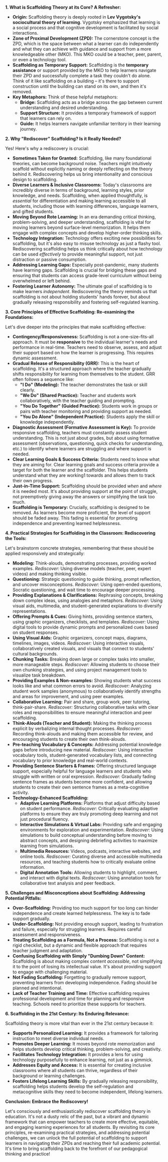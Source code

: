 **1. What is Scaffolding Theory at its Core? A Refresher:**

- **Origin:** Scaffolding theory is deeply rooted in **Lev Vygotsky's sociocultural theory of learning**. Vygotsky emphasized that learning is a social process and that cognitive development is facilitated by social interactions.
- **Zone of Proximal Development (ZPD):** The cornerstone concept is the ZPD, which is the space between what a learner can do independently and what they can achieve with guidance and support from a more knowledgeable other (MKO). This MKO could be a teacher, peer, parent, or even a technology tool.
- **Scaffolding as Temporary Support:** Scaffolding is the **temporary assistance** or support provided by the MKO to help learners navigate their ZPD and successfully complete a task they couldn't do alone. Think of it like scaffolding on a building – it's there to support construction until the building can stand on its own, and then it's removed.
- **Key Metaphors:** Think of these helpful metaphors:
    - **Bridge:** Scaffolding acts as a bridge across the gap between current understanding and desired understanding.
    - **Support Structure:** It provides a temporary framework of support that learners can rely on.
    - **Guide:** It helps learners navigate unfamiliar territory in their learning journey.

**2. Why "Rediscover" Scaffolding? Is it Really Needed?**

Yes! Here's why a rediscovery is crucial:

- **Sometimes Taken for Granted:** Scaffolding, like many foundational theories, can become background noise. Teachers might intuitively scaffold without explicitly naming or deeply reflecting on the theory behind it. Rediscovering helps us bring intentionality and conscious design to scaffolding.
- **Diverse Learners & Inclusive Classrooms:** Today's classrooms are incredibly diverse in terms of background, learning styles, prior knowledge, and needs. Scaffolding, when applied thoughtfully, is _essential_ for differentiation and making learning accessible to all students, including those with learning differences, language learners, and gifted students.
- **Moving Beyond Rote Learning:** In an era demanding critical thinking, problem-solving, and deeper understanding, scaffolding is vital for moving learners beyond surface-level memorization. It helps them engage with complex concepts and develop higher-order thinking skills.
- **Technology Integration:** Technology offers exciting new possibilities for scaffolding, but it's also easy to misuse technology as just a flashy tool. Rediscovering scaffolding helps us think critically about how technology can be used _effectively_ to provide meaningful support, not just distraction or passive consumption.
- **Addressing Learning Gaps:** Especially post-pandemic, many students have learning gaps. Scaffolding is crucial for bridging these gaps and ensuring that students can access grade-level curriculum without being overwhelmed or left behind.
- **Fostering Learner Autonomy:** The ultimate goal of scaffolding is to make learners _independent_. Rediscovering the theory reminds us that scaffolding is not about holding students' hands forever, but about gradually releasing responsibility and fostering self-regulated learning.

**3. Core Principles of Effective Scaffolding: Re-examining the Foundations:**

Let's dive deeper into the principles that make scaffolding effective:

- **Contingency/Responsiveness:** Scaffolding is not a one-size-fits-all approach. It must be **responsive** to the individual learner's needs and performance in real-time. Teachers need to observe, assess, and adjust their support based on how the learner is progressing. This requires dynamic assessment.
- **Gradual Release of Responsibility (GRR):** This is the heart of scaffolding. It's a structured approach where the teacher gradually shifts responsibility for learning from themselves to the student. GRR often follows a sequence like:
    - **"I Do" (Modeling):** The teacher demonstrates the task or skill clearly.
    - **"We Do" (Shared Practice):** Teacher and students work collaboratively, with the teacher guiding and prompting.
    - **"You Do Together" (Guided Practice):** Students work in groups or pairs with teacher monitoring and providing support as needed.
    - **"You Do Alone" (Independent Practice):** Students apply the skill or knowledge independently.
- **Diagnostic Assessment (Formative Assessment is Key):** To provide responsive scaffolding, teachers must constantly assess student understanding. This is not just about grades, but about using formative assessment (observations, questioning, quick checks for understanding, etc.) to identify where learners are struggling and where support is needed.
- **Clear Learning Goals & Success Criteria:** Students need to know what they are aiming for. Clear learning goals and success criteria provide a target for both the learner and the scaffolder. This helps students understand what they are working1 towards and allows them to track their own progress.
- **Just-in-Time Support:** Scaffolding should be provided _when_ and _where_ it is needed most. It's about providing support at the point of struggle, not preemptively giving away the answers or simplifying the task too much.
- **Scaffolding is Temporary:** Crucially, scaffolding is designed to be removed. As learners become more proficient, the level of support should be faded away. This fading is essential for promoting independence and preventing learned helplessness.

**4. Practical Strategies for Scaffolding in the Classroom: Rediscovering the Tools:**

Let's brainstorm concrete strategies, remembering that these should be applied responsively and strategically:

- **Modeling:** Think-alouds, demonstrating processes, providing worked examples. _Rediscover:_ Using diverse models (teacher, peer, expert videos) and making thinking visible.
- **Questioning:** Strategic questioning to guide thinking, prompt reflection, and uncover misconceptions. _Rediscover:_ Using open-ended questions, Socratic questioning, and wait time to encourage deeper processing.
- **Providing Explanations & Clarifications:** Rephrasing concepts, breaking down complex ideas, using analogies and metaphors. _Rediscover:_ Using visual aids, multimedia, and student-generated explanations to diversify representations.
- **Offering Prompts & Cues:** Giving hints, providing sentence starters, using graphic organizers, checklists, and templates. _Rediscover:_ Using digital tools to provide dynamic prompts and personalized cues based on student responses.
- **Using Visual Aids:** Graphic organizers, concept maps, diagrams, timelines, images, videos. _Rediscover:_ Using interactive visuals, collaboratively created visuals, and visuals that connect to students' cultural backgrounds.
- **Chunking Tasks:** Breaking down large or complex tasks into smaller, more manageable steps. _Rediscover:_ Allowing students to choose their own chunking strategies, and using project management tools to visualize task breakdown.
- **Providing Examples & Non-examples:** Showing students what success looks like and what common errors to avoid. _Rediscover:_ Analyzing student work samples (anonymous) to collaboratively identify strengths and areas for improvement, and using peer examples.
- **Collaborative Learning:** Pair and share, group work, peer tutoring, think-pair-share. _Rediscover:_ Structuring collaborative tasks with clear roles and responsibilities to ensure meaningful interaction and peer scaffolding.
- **Think-Alouds (Teacher and Student):** Making the thinking process explicit by verbalizing internal thought processes. _Rediscover:_ Recording think-alouds and making them accessible for review, and encouraging students to create their own think-alouds.
- **Pre-teaching Vocabulary & Concepts:** Addressing potential knowledge gaps before introducing new material. _Rediscover:_ Using interactive vocabulary tools, student-generated vocabulary lists, and connecting vocabulary to prior knowledge and real-world contexts.
- **Providing Sentence Starters & Frames:** Offering structured language support, especially helpful for language learners and students who struggle with written or oral expression. _Rediscover:_ Gradually fading sentence frames as students become more confident, and allowing students to create their own sentence frames as a meta-cognitive activity.
- **Technology-Enhanced Scaffolding:**
    - **Adaptive Learning Platforms:** Platforms that adjust difficulty based on student performance. _Rediscover:_ Critically evaluating adaptive platforms to ensure they are truly promoting deep learning and not just procedural fluency.
    - **Interactive Simulations & Virtual Labs:** Providing safe and engaging environments for exploration and experimentation. _Rediscover:_ Using simulations to build conceptual understanding before moving to abstract concepts, and designing debriefing activities to maximize learning from simulations.
    - **Multimedia Resources:** Videos, podcasts, interactive websites, and online tools. _Rediscover:_ Curating diverse and accessible multimedia resources, and teaching students how to critically evaluate online information.
    - **Digital Annotation Tools:** Allowing students to highlight, comment, and interact with digital texts. _Rediscover:_ Using annotation tools for collaborative text analysis and peer feedback.

**5. Challenges and Misconceptions about Scaffolding: Addressing Potential Pitfalls:**

- **Over-Scaffolding:** Providing too much support for too long can hinder independence and create learned helplessness. The key is to fade support gradually.
- **Under-Scaffolding:** Not providing enough support, leading to frustration and failure, especially for struggling learners. Requires careful assessment and responsiveness.
- **Treating Scaffolding as a Formula, Not a Process:** Scaffolding is not a rigid checklist, but a dynamic and flexible approach that requires teacher judgment and adaptation.
- **Confusing Scaffolding with Simply "Dumbing Down" Content:** Scaffolding is about making complex content _accessible_, not simplifying it to the point of losing its intellectual value. It's about providing support to engage with challenging material.
- **Not Fading Scaffolding:** Forgetting to gradually remove support, preventing learners from developing independence. Fading should be planned and intentional.
- **Lack of Teacher Training and Time:** Effective scaffolding requires professional development and time for planning and responsive teaching. Schools need to prioritize these supports for teachers.

**6. Scaffolding in the 21st Century: Its Enduring Relevance:**

Scaffolding theory is more vital than ever in the 21st century because it:

- **Supports Personalized Learning:** It provides a framework for tailoring instruction to meet diverse individual needs.
- **Promotes Deeper Learning:** It moves beyond rote memorization and helps students develop critical thinking, problem-solving, and creativity.
- **Facilitates Technology Integration:** It provides a lens for using technology purposefully to enhance learning, not just as a gimmick.
- **Addresses Equity and Access:** It is essential for creating inclusive classrooms where all students can thrive, regardless of their background or learning challenges.
- **Fosters Lifelong Learning Skills:** By gradually releasing responsibility, scaffolding helps students develop the self-regulation and metacognitive skills they need to become independent, lifelong learners.

**Conclusion: Embrace the Rediscovery!**

Let's consciously and enthusiastically rediscover scaffolding theory in education. It's not a dusty relic of the past, but a vibrant and dynamic framework that can empower teachers to create more effective, equitable, and engaging learning experiences for all students. By revisiting its core principles, re-examining practical strategies, and addressing potential challenges, we can unlock the full potential of scaffolding to support learners in navigating their ZPDs and reaching their full academic potential. It's time to bring scaffolding back to the forefront of our pedagogical thinking and practice!